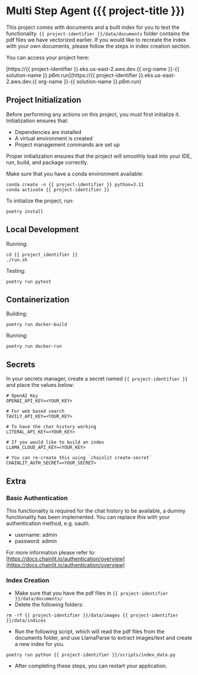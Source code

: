 # Multi Step Agent ({{ project-title }})

This project comes with documents and a built index for you to test the functionality. `{{ project-identifier }}/data/documents` folder contains the pdf files we have vectorized earlier. If you would like to recreate the index with your own documents, please follow the steps in index creation section.

You can access your project here:

[https://{{ project-identifier }}.eks.us-east-2.aws.dev.{{ org-name }}-{{ solution-name }}.p6m.run](https://{{ project-identifier }}.eks.us-east-2.aws.dev.{{ org-name }}-{{ solution-name }}.p6m.run)

## Project Initialization

Before performing any actions on this project, you must first initialize it. Initialization ensures that:

- Dependencies are installed
- A virtual environment is created
- Project management commands are set up

Proper initialization ensures that the project will smoothly load into your IDE, run, build, and package correctly.

Make sure that you have a conda environment available:

```shell
conda create -n {{ project-identifier }} python=3.11
conda activate {{ project-identifier }}
```

To initialize the project, run:

```shell
poetry install
```

## Local Development

Running:

```shell
cd {{ project_identifier }}
./run.sh
```

Testing:

```shell
poetry run pytest
```

## Containerization

Building:

```shell
poetry run docker-build
```

Running:

```shell
poetry run docker-run
```

## Secrets

In your secrets manager, create a secret named `{{ project-identifier }}` and place the values below:

```shell
# OpenAI Key
OPENAI_API_KEY=<YOUR_KEY>

# For web based search
TAVILY_API_KEY=<YOUR_KEY>

# To have the chat history working
LITERAL_API_KEY=<YOUR_KEY>

# If you would like to build an index
LLAMA_CLOUD_API_KEY=<YOUR_KEY>

# You can re-create this using `chainlit create-secret`
CHAINLIT_AUTH_SECRET=<YOUR_SECRET>
```

## Extra

### Basic Authentication

This functionality is required for the chat history to be available, a dummy functionality has been implemented. You can replace this with your authentication method, e.g. oauth.

- username: admin
- password: admin

For more information please refer to: [https://docs.chainlit.io/authentication/overview](https://docs.chainlit.io/authentication/overview)

### Index Creation

- Make sure that you have the pdf files in `{{ project-identifier }}/data/documents/`
- Delete the following folders:

```shell
rm -rf {{ project-identifier }}/data/images {{ project-identifier }}/data/indices
```

- Run the following script, which will read the pdf files from the documents folder, and use LlamaParse to extract images/text and create a new index for you.

```shell
poetry run python {{ project-identifier }}/scripts/index_data.py
```

- After completing these steps, you can restart your application.
